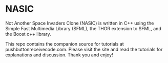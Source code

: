 NASIC
=====
Not Another Space Invaders Clone (NASIC) is written in C++ using the Simple Fast Multimedia Library (SFML),
the THOR extension to SFML, and the Boost c++ library.

This repo contains the companion source for tutorials at pushbuttonreceivecode.com. Please visit the site and read 
the tutorials for explanations and discussion. Thank you and enjoy!
